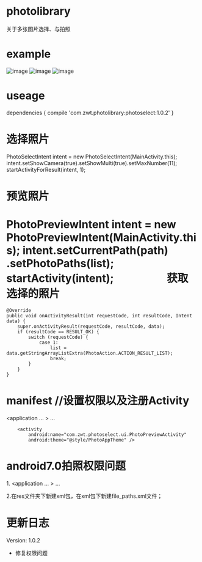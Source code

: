 photolibrary
==============================================================
关于多张图片选择、与拍照

example
==============================================================
![image](http://github.com/zhangweitao521/photolibrary/raw/master/screen/TIM图片20180315120703.jpg)
![image](http://github.com/zhangweitao521/photolibrary/raw/master/screen/TIM图片20180315120657.jpg)
![image](http://github.com/zhangweitao521/photolibrary/raw/master/screen/TIM图片20180315120708.jpg)

useage
==============================================================
dependencies {
   compile 'com.zwt.photolibrary:photoselect:1.0.2'
}

选择照片
==============================================================
PhotoSelectIntent intent = new PhotoSelectIntent(MainActivity.this);
intent.setShowCamera(true).setShowMulti(true).setMaxNumber(11);
startActivityForResult(intent, 1);
                        
预览照片
==============================================================
PhotoPreviewIntent intent = new PhotoPreviewIntent(MainActivity.this);
                    intent.setCurrentPath(path)
                          .setPhotoPaths(list);
                    startActivity(intent);
                    
获取选择的照片
==============================================================
    @Override
    public void onActivityResult(int requestCode, int resultCode, Intent data) {
        super.onActivityResult(requestCode, resultCode, data);
        if (resultCode == RESULT_OK) {
            switch (requestCode) {
                case 1:
                    list = data.getStringArrayListExtra(PhotoAction.ACTION_RESULT_LIST);
                    break;
            }
        }
    }
    
manifest //设置权限以及注册Activity
==============================================================
<manifest xmlns:android="http://schemas.android.com/apk/res/android"
    >
    <uses-permission android:name="android.permission.READ_EXTERNAL_STORAGE"/>
    <uses-permission android:name="android.permission.WRITE_EXTERNAL_STORAGE"/>
    <uses-permission android:name="android.permission.CAMERA" />
  <application
    ...
    >
    ...
       <!--@style/PhotoAppTheme是图片选择界面样式-->
       <activity
            android:name="com.zwt.photoselect.ui.PhotoSelectActivity"
            android:theme="@style/PhotoAppTheme" />

        <activity
            android:name="com.zwt.photoselect.ui.PhotoPreviewActivity"
            android:theme="@style/PhotoAppTheme" />
    
  </application>
</manifest>

android7.0拍照权限问题
==============================================================
1.<manifest xmlns:android="http://schemas.android.com/apk/res/android"
    >
    <uses-permission android:name="android.permission.READ_EXTERNAL_STORAGE"/>
    <uses-permission android:name="android.permission.WRITE_EXTERNAL_STORAGE"/>
    <uses-permission android:name="android.permission.CAMERA" />
  <application
    ...
    >
    ...
        <!-- 解决Android7.0相机相册权限配置 -->
        <provider
            android:name="android.support.v4.content.FileProvider"
            android:authorities="com.zwt.testapplication.provider"
            android:exported="false"
            android:grantUriPermissions="true">
            <meta-data
                android:name="android.support.FILE_PROVIDER_PATHS"
                android:resource="@xml/file_paths" />
        </provider>
    
  </application>
</manifest>
2.在res文件夹下新建xml包，在xml包下新建file_paths.xml文件；
<?xml version="1.0" encoding="utf-8"?>
<resources>
    <paths>
        <external-path
            name="camera_photos"
            path="." />
    </paths>
</resources>

更新日志
==============================================================
Version: 1.0.2
* 修复权限问题
